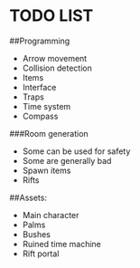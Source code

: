TODO LIST
=========

##Programming

- Arrow movement 
- Collision detection
- Items
- Interface
- Traps
- Time system
- Compass
 

###Room generation

- Some can be used for safety
- Some are generally bad
- Spawn items
- Rifts

##Assets:

- Main character
- Palms
- Bushes
- Ruined time machine
- Rift portal

